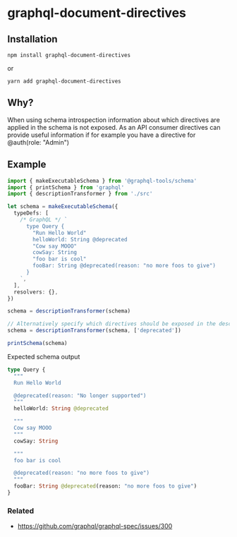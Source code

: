 # graphql-document-directives

## Installation

```
npm install graphql-document-directives
```

or

```
yarn add graphql-document-directives
```

## Why?

When using schema introspection information about which directives are applied in the schema is not exposed.
As an API consumer directives can provide useful information if for example you have a directive for @auth(role: "Admin")

## Example

```ts
import { makeExecutableSchema } from '@graphql-tools/schema'
import { printSchema } from 'graphql'
import { descriptionTransformer } from './src'

let schema = makeExecutableSchema({
  typeDefs: [
    /* GraphQL */ `
      type Query {
        "Run Hello World"
        helloWorld: String @deprecated
        "Cow say MOOO"
        cowSay: String
        "foo bar is cool"
        fooBar: String @deprecated(reason: "no more foos to give")
      }
    `,
  ],
  resolvers: {},
})

schema = descriptionTransformer(schema)

// Alternatively specify which directives should be exposed in the description
schema = descriptionTransformer(schema, ['deprecated'])

printSchema(schema)
```

Expected schema output

```graphql
type Query {
  """
  Run Hello World

  @deprecated(reason: "No longer supported")
  """
  helloWorld: String @deprecated

  """
  Cow say MOOO
  """
  cowSay: String

  """
  foo bar is cool

  @deprecated(reason: "no more foos to give")
  """
  fooBar: String @deprecated(reason: "no more foos to give")
}
```

### Related

- https://github.com/graphql/graphql-spec/issues/300
